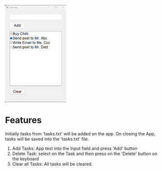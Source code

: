 <img src="Todo_App_evidence.png" alt="Todo App" style="width:200px;"/>

# Features
Initially tasks from 'tasks.txt' will be added on the app. On closing the App, tasks will be saved into the 'tasks.txt' file.   
1. Add Tasks: App text into the Input field and press 'Add' button  
2. Delete Task: select on the Task and then press on the 'Delete' button on the keyboard  
3. Clear all Tasks: All tasks will be cleared.  

